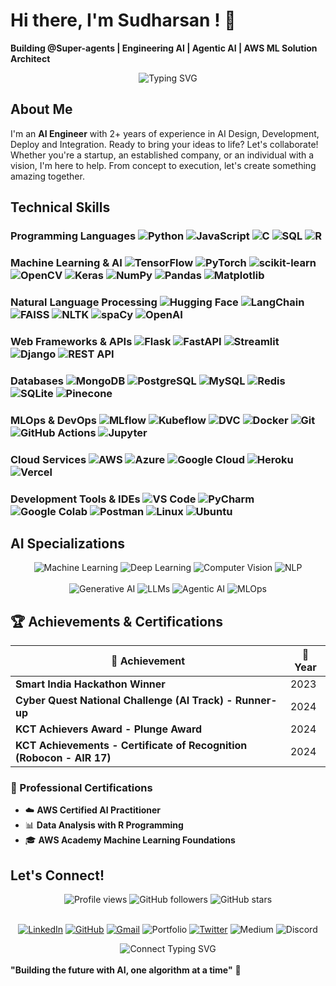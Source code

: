 # Hi there, I'm Sudharsan ! 👋

**Building @Super-agents | Engineering AI | Agentic AI | AWS ML Solution Architect**

<div align="center">
  <img src="https://readme-typing-svg.demolab.com?font=Fira+Code&pause=1000&color=36BCF7&center=true&vAlign=center&width=435&lines=AI+Engineering;Agentic+AI;Large+Language+Models;Computer+Vision;Deep+Learning;AWS+ML+Solution+Architect" alt="Typing SVG" />
</div>

## About Me

I'm an **AI Engineer** with 2+ years of experience in AI Design, Development, Deploy and Integration. Ready to bring your ideas to life? Let's collaborate! Whether you're
a startup, an established company, or an individual with a vision, I'm here to help. From concept to execution, let's create something
amazing together.

## Technical Skills

### Programming Languages <img src="https://komarev.com/ghpvc/?username=Sidreyas&label=Python&color=3776AB&style=flat" alt="Python" /> <img src="https://komarev.com/ghpvc/?username=Sidreyas&label=JavaScript&color=F7DF1E&style=flat" alt="JavaScript" /> <img src="https://komarev.com/ghpvc/?username=Sidreyas&label=C&color=00599C&style=flat" alt="C" /> <img src="https://komarev.com/ghpvc/?username=Sidreyas&label=SQL&color=4479A1&style=flat" alt="SQL" /> <img src="https://komarev.com/ghpvc/?username=Sidreyas&label=R&color=276DC3&style=flat" alt="R" />

### Machine Learning & AI <img src="https://komarev.com/ghpvc/?username=Sidreyas&label=TensorFlow&color=FF6F00&style=flat" alt="TensorFlow" /> <img src="https://komarev.com/ghpvc/?username=Sidreyas&label=PyTorch&color=EE4C2C&style=flat" alt="PyTorch" /> <img src="https://komarev.com/ghpvc/?username=Sidreyas&label=scikit-learn&color=F7931E&style=flat" alt="scikit-learn" /> <img src="https://komarev.com/ghpvc/?username=Sidreyas&label=OpenCV&color=27338e&style=flat" alt="OpenCV" /> <img src="https://komarev.com/ghpvc/?username=Sidreyas&label=Keras&color=D00000&style=flat" alt="Keras" /> <img src="https://komarev.com/ghpvc/?username=Sidreyas&label=NumPy&color=013243&style=flat" alt="NumPy" /> <img src="https://komarev.com/ghpvc/?username=Sidreyas&label=Pandas&color=150458&style=flat" alt="Pandas" /> <img src="https://komarev.com/ghpvc/?username=Sidreyas&label=Matplotlib&color=11557c&style=flat" alt="Matplotlib" />

### Natural Language Processing <img src="https://komarev.com/ghpvc/?username=Sidreyas&label=Hugging%20Face&color=FFD21E&style=flat" alt="Hugging Face" /> <img src="https://komarev.com/ghpvc/?username=Sidreyas&label=LangChain&color=1C3C3C&style=flat" alt="LangChain" /> <img src="https://komarev.com/ghpvc/?username=Sidreyas&label=FAISS&color=4285F4&style=flat" alt="FAISS" /> <img src="https://komarev.com/ghpvc/?username=Sidreyas&label=NLTK&color=3776AB&style=flat" alt="NLTK" /> <img src="https://komarev.com/ghpvc/?username=Sidreyas&label=spaCy&color=09A3D5&style=flat" alt="spaCy" /> <img src="https://komarev.com/ghpvc/?username=Sidreyas&label=OpenAI&color=412991&style=flat" alt="OpenAI" />

### Web Frameworks & APIs <img src="https://komarev.com/ghpvc/?username=Sidreyas&label=Flask&color=000000&style=flat" alt="Flask" /> <img src="https://komarev.com/ghpvc/?username=Sidreyas&label=FastAPI&color=009688&style=flat" alt="FastAPI" /> <img src="https://komarev.com/ghpvc/?username=Sidreyas&label=Streamlit&color=FF4B4B&style=flat" alt="Streamlit" /> <img src="https://komarev.com/ghpvc/?username=Sidreyas&label=Django&color=092E20&style=flat" alt="Django" /> <img src="https://komarev.com/ghpvc/?username=Sidreyas&label=REST%20API&color=FF6C37&style=flat" alt="REST API" />

### Databases <img src="https://komarev.com/ghpvc/?username=Sidreyas&label=MongoDB&color=4EA94B&style=flat" alt="MongoDB" /> <img src="https://komarev.com/ghpvc/?username=Sidreyas&label=PostgreSQL&color=316192&style=flat" alt="PostgreSQL" /> <img src="https://komarev.com/ghpvc/?username=Sidreyas&label=MySQL&color=4479A1&style=flat" alt="MySQL" /> <img src="https://komarev.com/ghpvc/?username=Sidreyas&label=Redis&color=DC382D&style=flat" alt="Redis" /> <img src="https://komarev.com/ghpvc/?username=Sidreyas&label=SQLite&color=003B57&style=flat" alt="SQLite" /> <img src="https://komarev.com/ghpvc/?username=Sidreyas&label=Pinecone&color=000000&style=flat" alt="Pinecone" />

### MLOps & DevOps <img src="https://komarev.com/ghpvc/?username=Sidreyas&label=MLflow&color=0194E2&style=flat" alt="MLflow" /> <img src="https://komarev.com/ghpvc/?username=Sidreyas&label=Kubeflow&color=326CE5&style=flat" alt="Kubeflow" /> <img src="https://komarev.com/ghpvc/?username=Sidreyas&label=DVC&color=945DD6&style=flat" alt="DVC" /> <img src="https://komarev.com/ghpvc/?username=Sidreyas&label=Docker&color=2496ED&style=flat" alt="Docker" /> <img src="https://komarev.com/ghpvc/?username=Sidreyas&label=Git&color=F05032&style=flat" alt="Git" /> <img src="https://komarev.com/ghpvc/?username=Sidreyas&label=GitHub%20Actions&color=2088FF&style=flat" alt="GitHub Actions" /> <img src="https://komarev.com/ghpvc/?username=Sidreyas&label=Jupyter&color=F37626&style=flat" alt="Jupyter" />

### Cloud Services <img src="https://komarev.com/ghpvc/?username=Sidreyas&label=AWS&color=FF9900&style=flat" alt="AWS" /> <img src="https://komarev.com/ghpvc/?username=Sidreyas&label=Azure&color=0078D4&style=flat" alt="Azure" /> <img src="https://komarev.com/ghpvc/?username=Sidreyas&label=Google%20Cloud&color=4285F4&style=flat" alt="Google Cloud" /> <img src="https://komarev.com/ghpvc/?username=Sidreyas&label=Heroku&color=430098&style=flat" alt="Heroku" /> <img src="https://komarev.com/ghpvc/?username=Sidreyas&label=Vercel&color=000000&style=flat" alt="Vercel" />

### Development Tools & IDEs <img src="https://komarev.com/ghpvc/?username=Sidreyas&label=VS%20Code&color=007ACC&style=flat" alt="VS Code" /> <img src="https://komarev.com/ghpvc/?username=Sidreyas&label=PyCharm&color=000000&style=flat" alt="PyCharm" /> <img src="https://komarev.com/ghpvc/?username=Sidreyas&label=Google%20Colab&color=F9AB00&style=flat" alt="Google Colab" /> <img src="https://komarev.com/ghpvc/?username=Sidreyas&label=Postman&color=FF6C37&style=flat" alt="Postman" /> <img src="https://komarev.com/ghpvc/?username=Sidreyas&label=Linux&color=FCC624&style=flat" alt="Linux" /> <img src="https://komarev.com/ghpvc/?username=Sidreyas&label=Ubuntu&color=E95420&style=flat" alt="Ubuntu" />

## AI Specializations

<div align="center">
  <img src="https://komarev.com/ghpvc/?username=Sidreyas&label=Machine%20Learning&color=FF6B6B&style=flat" alt="Machine Learning" />
  <img src="https://komarev.com/ghpvc/?username=Sidreyas&label=Deep%20Learning&color=4ECDC4&style=flat" alt="Deep Learning" />
  <img src="https://komarev.com/ghpvc/?username=Sidreyas&label=Computer%20Vision&color=45B7D1&style=flat" alt="Computer Vision" />
  <img src="https://komarev.com/ghpvc/?username=Sidreyas&label=NLP&color=FFA07A&style=flat" alt="NLP" />
  <br><br>
  <img src="https://komarev.com/ghpvc/?username=Sidreyas&label=Generative%20AI&color=9B59B6&style=flat" alt="Generative AI" />
  <img src="https://komarev.com/ghpvc/?username=Sidreyas&label=LLMs&color=2ECC71&style=flat" alt="LLMs" />
  <img src="https://komarev.com/ghpvc/?username=Sidreyas&label=Agentic%20AI&color=E67E22&style=flat" alt="Agentic AI" />
  <img src="https://komarev.com/ghpvc/?username=Sidreyas&label=MLOps&color=34495E&style=flat" alt="MLOps" />
</div>

## 🏆 Achievements & Certifications

<div align="center">
  
| 🏅 Achievement | 📅 Year |
|----------------|----------|
| **Smart India Hackathon Winner** | 2023 |
| **Cyber Quest National Challenge (AI Track) - Runner-up** | 2024 |
| **KCT Achievers Award - Plunge Award** | 2024 |
| **KCT Achievements - Certificate of Recognition (Robocon - AIR 17)** | 2024 |

</div>

### 📜 Professional Certifications
- ☁️ **AWS Certified AI Practitioner**
- 📊 **Data Analysis with R Programming**
- 🎓 **AWS Academy Machine Learning Foundations**

## Let's Connect!

<div align="center">
  <img src="https://komarev.com/ghpvc/?username=Sidreyas&label=Profile%20views&color=0e75b6&style=flat" alt="Profile views" />
  <img src="https://img.shields.io/github/followers/Sidreyas?label=Followers&style=flat&color=blue" alt="GitHub followers" />
  <img src="https://img.shields.io/github/stars/Sidreyas?label=Stars&style=flat&color=yellow" alt="GitHub stars" />
  <br><br>
</div>

<div align="center">
  
<a href="https://www.linkedin.com/in/sudharsan-kumar-s-5b983326a/" target="_blank"><img src="https://komarev.com/ghpvc/?username=Sidreyas&label=LinkedIn&color=0077B5&style=flat" alt="LinkedIn" /></a>
<a href="https://github.com/Sidreyas" target="_blank"><img src="https://komarev.com/ghpvc/?username=Sidreyas&label=GitHub&color=100000&style=flat" alt="GitHub" /></a>
<a href="mailto:sudharsankumar2594@gmail.com"><img src="https://komarev.com/ghpvc/?username=Sidreyas&label=Gmail&color=D14836&style=flat" alt="Gmail" /></a>
<img src="https://komarev.com/ghpvc/?username=Sidreyas&label=Portfolio&color=FF5722&style=flat" alt="Portfolio" />
<a href="https://x.com/Sudharsan_Reyas" target="_blank"><img src="https://komarev.com/ghpvc/?username=Sidreyas&label=Twitter&color=1DA1F2&style=flat" alt="Twitter" /></a>
<img src="https://komarev.com/ghpvc/?username=Sidreyas&label=Medium&color=12100E&style=flat" alt="Medium" />
<img src="https://komarev.com/ghpvc/?username=Sidreyas&label=Discord&color=7289DA&style=flat" alt="Discord" />

</div>

<div align="center">
  <img src="https://readme-typing-svg.demolab.com?font=Fira+Code&pause=1000&color=36BCF7&center=true&vAlign=center&width=600&lines=Let's+collaborate+on+exciting+AI+projects!;Always+learning+and+building+innovative+solutions;Open+to+discussing+AI%2C+ML%2C+and+emerging+technologies" alt="Connect Typing SVG" />
</div>

<br>
  <b>"Building the future with AI, one algorithm at a time"</b> 🚀
  <br
---
